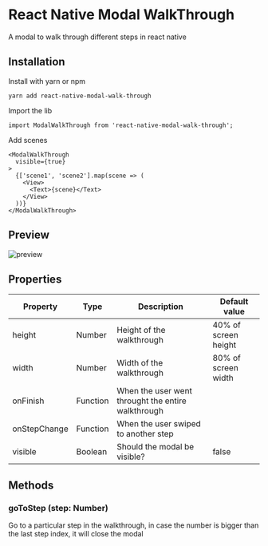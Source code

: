 # React Native Modal WalkThrough
A modal to walk through different steps in react native

## Installation
Install with yarn or npm
```
yarn add react-native-modal-walk-through
```

Import the lib
```
import ModalWalkThrough from 'react-native-modal-walk-through';
```

Add scenes
```
<ModalWalkThrough
  visible={true}
>
  {['scene1', 'scene2'].map(scene => (
    <View>
      <Text>{scene}</Text>
    </View>
  ))}
</ModalWalkThrough>
```

## Preview
![preview](https://media.giphy.com/media/U1rr1gjlYDh0k/giphy.gif)

## Properties
|Property |Type       |Description                     |Default value       |
|---------|-----------|--------------------------------|--------------------|
|height   |Number     |Height of the walkthrough       |40% of screen height|
|width    |Number     |Width of the walkthrough        |80% of screen width |
|onFinish |Function   |When the user went throught the entire walkthrough|  |
|onStepChange|Function |When the user swiped to another step |              |
|visible  |Boolean    |Should the modal be visible?    |false               |

## Methods
### goToStep (step: Number)
Go to a particular step in the walkthrough,
in case the number is bigger than the last step index, it will close the modal